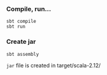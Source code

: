 ### Compile, run...
```console
sbt compile
sbt run
```

### Create jar
```console
sbt assembly
```
`jar` file is created in target/scala-2.12/